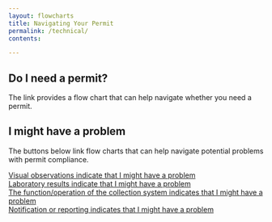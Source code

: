 ```yaml
---
layout: flowcharts
title: Navigating Your Permit
permalink: /technical/
contents:

---
```


## Do I need a permit?

The link provides a flow chart that can help navigate whether you need a permit.
<!-- Flow Chart created by Kris Symer TBD -->

## I might have a problem

The buttons below link flow charts that can help navigate potential problems with permit compliance.

<div class='container-fluid'>
	<div class='row'>
		<div class='col-xs-12 col-md-3  flowchart_link blue'>
			<a href='visual'>Visual observations indicate that I might have a problem</a>
		</div>
		<div class='col-xs-12 col-md-3  flowchart_link blue'>
			<a href='lab'>Laboratory results indicate that I might have a problem</a>
		</div>
		<div class='col-xs-12 col-md-3  flowchart_link blue'>
			<a href='system'>The function/operation of the collection system indicates that I might have a problem</a>
		</div>
		<div class='col-xs-12 col-md-3  flowchart_link blue'>
			<a href='notification'>Notification or reporting indicates that I might have a problem</a>
		</div>
	</div>
</div>
